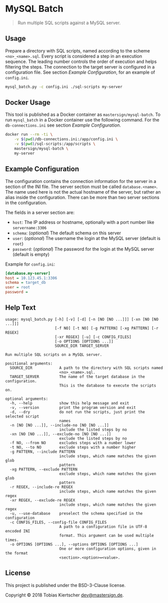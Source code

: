 # MySQL Batch

> Run multiple SQL scripts against a MySQL server.

## Usage
Prepare a directory with SQL scripts, named according to the scheme `<no>_<name>.sql`.
Every script is considered a step in an execution sequence.
The leading number controls the order of execution and helps filtering the steps.
The connection to the target server is configured in a configuration file.
See section _Example Configuration_, for an example of `config.ini`.

~~~sh
mysql_batch.py -c config.ini ./sql-scripts my-server
~~~

## Docker Usage
This tool is published as a Docker container as `mastersign/mysql-batch`.
To run `mysql_batch` in a Docker container use the following command.
For the `db-connections.ini` see section _Example Configuration_.

~~~sh
docker run --rm -ti \
    -v $(pwd)/db-connections.ini:/app/config.ini \
    -v $(pwd)/sql-scripts:/app/scripts \
    mastersign/mysql-batch \
    my-server
~~~

## Example Configuration

The configuration contains the connection information for the server
in a section of the INI file.
The server section must be called `database.<name>`.
The name used here is not the actual hostname of the server,
but rather an alias inside the configuration.
There can be more than two server sections in the configuration.

The fields in a server section are:

* `host`: The IP address or hostname, optionally with a port number like `servername:3306`
* `schema`: (_optional_) The default schema on this server
* `user`: (_optional_) The username the login at the MySQL server (default is `root`)
* `password`: (_optional_) The password for the login at the MySQL server (default is empty)

Example for `config.ini`:

~~~ini
[database.my-server]
host = 10.123.45.1:3306
schema = target_db
user = root
password =
~~~

## Help Text

~~~
usage: mysql_batch.py [-h] [-v] [-d] [-n [NO [NO ...]]] [-xn [NO [NO ...]]]
                      [-f NO] [-t NO] [-g PATTERN] [-xg PATTERN] [-r REGEX]
                      [-xr REGEX] [-u] [-c CONFIG_FILES]
                      [-o OPTIONS [OPTIONS ...]]
                      SOURCE_DIR TARGET_SERVER

Run multiple SQL scripts on a MySQL server.

positional arguments:
  SOURCE_DIR            A path to the directory with SQL scripts named
                        <no>_<name>.sql.
  TARGET_SERVER         The name of the target database in the configuration.
                        This is the database to execute the scripts on.

optional arguments:
  -h, --help            show this help message and exit
  -v, --version         print the program version and exit
  -d, --dry             do not run the scripts, just print the selected script
                        names
  -n [NO [NO ...]], --include-no [NO [NO ...]]
                        include the listed steps by no
  -xn [NO [NO ...]], --exclude-no [NO [NO ...]]
                        exclude the listed steps by no
  -f NO, --from NO      excludes steps with a number lower
  -t NO, --to NO        exclude steps with a number higher
  -g PATTERN, --include PATTERN
                        include steps, which name matches the given glob
                        pattern
  -xg PATTERN, --exclude PATTERN
                        exclude steps, which name matches the given glob
                        pattern
  -r REGEX, --include-re REGEX
                        include steps, which name matches the given regex
  -xr REGEX, --exclude-re REGEX
                        include steps, which name matches the given regex
  -u, --use-database    preselect the schema specified in the configuration
  -c CONFIG_FILES, --config-file CONFIG_FILES
                        A path to a configuration file in UTF-8 encoded INI
                        format. This argument can be used multiple times.
  -o OPTIONS [OPTIONS ...], --options OPTIONS [OPTIONS ...]
                        One or more configuration options, given in the format
                        <section>.<option>=<value>.
~~~

## License

This project is published under the BSD-3-Clause license.

Copyright &copy; 2018 Tobias Kiertscher <dev@mastersign.de>.
